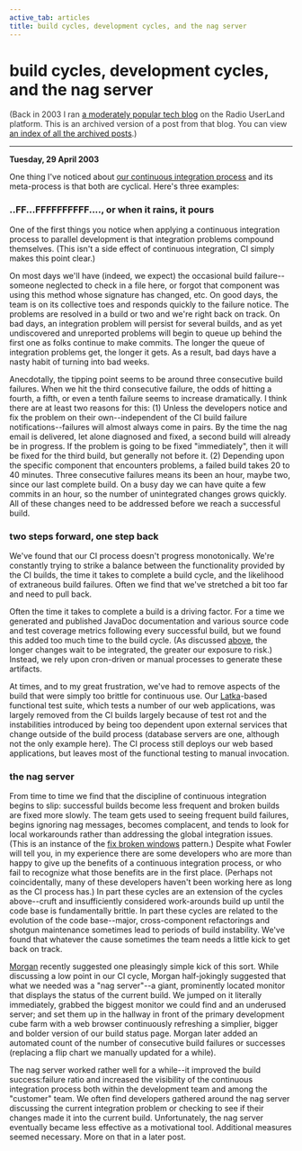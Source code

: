 ```yaml
---
active_tab: articles
title: build cycles, development cycles, and the nag server
---
```

# build cycles, development cycles, and the nag server

<div style="color:#333">(Back in 2003 I ran <a href="http://radio.weblogs.com/0122027/">a moderately popular tech blog</a> on the Radio UserLand platform.  This is an archived version of a post from that blog. You can view <a href="/articles/radio-blog/index.html">an index of all the archived posts</a>.)</div><hr>
<b>Tuesday, 29 April 2003</b>

<p>
One thing I've noticed about <a href="http://radio.weblogs.com/0122027/2003/04/28.html#a26" title="28 April 2003: A Little Background on our Continuous Integration Setup">our continuous integration process</a> and its meta-process is that both are cyclical.  Here's three examples:
</p>
<a name="whenItRains"></a><h3>..FF...FFFFFFFFFF...., or when it rains, it pours</h3>
<p>
One of the first things you notice when applying a continuous integration process to parallel development is that integration problems compound themselves.  (This isn't a side effect of continuous integration, CI simply makes this point clear.)
</p><p>
On most days we'll have (indeed, we expect) the occasional build failure--someone neglected to check in a file here, or forgot that component was using this method whose signature has changed, etc.  On good days, the team is on its collective toes and responds quickly to the failure notice.  The problems are resolved in a build or two and we're right back on track.  On bad days, an integration problem will persist for several builds, and as yet undiscovered and unreported problems will begin to queue up behind the first one as folks continue to make commits.  The longer the queue of integration problems get, the longer it gets.  As a result, bad days have a nasty habit of turning into bad weeks.
</p><p>
Anecdotally, the tipping point seems to be around three consecutive build failures.  When we hit the third consecutive failure, the odds of hitting a fourth, a fifth, or even a tenth failure seems to increase dramatically.  I think there are at least two reasons for this:  (1) Unless the developers notice and fix the problem on their own--independent of the CI build failure notifications--failures will almost always come in pairs.  By the time the nag email is delivered, let alone diagnosed and fixed, a second build will already be in progress.  If the problem is going to be fixed "immediately", then it will be fixed for the third build, but generally not before it. (2) Depending upon the specific component that encounters problems, a failed build takes 20 to 40 minutes.  Three consecutive failures means its been an hour, maybe two, since our last complete build.  On a busy day we can have quite a few commits in an hour, so the number of unintegrated changes grows quickly.  All of these changes need to be addressed before we reach a successful build.
</p>
<a name="twoStepsForward"></a><h3>two steps forward, one step back</h3>
<p>
We've found that our CI process doesn't progress monotonically.  We're constantly trying to strike a balance between the functionality provided by the CI builds, the time it takes to complete a build cycle, and the likelihood of extraneous build failures.  Often we find that we've stretched a bit too far and need to pull back.
</p><p>
Often the time it takes to complete a build is a driving factor.  For a time we generated and published JavaDoc documentation and various source code and test coverage metrics following every successful build, but we found this added too much time to the build cycle.  (As discussed <a href="#whenItRains" title="when it rains, it pours">above</a>, the longer changes wait to be integrated, the greater our exposure to risk.)  Instead, we rely upon cron-driven or manual processes to generate these artifacts.
</p><p>
At times, and to my great frustration, we've had to remove aspects of the build that were simply too brittle for continuous use.  Our <a href="http://jakarta.apache.org/commons/latka" title="Apache's Jakarta Commons Latka">Latka</a>-based functional test suite, which tests a number of our web applications, was largely removed from the CI builds largely because of test rot and the instabilities introduced by being too dependent upon external services that change outside of the build process (database servers are one, although not the only example here).  The CI process still deploys our web based applications, but leaves most of the functional testing to manual invocation.
</p>
<h3>the nag server</h3>
<p>
From time to time we find that the discipline of continuous integration begins to slip: successful builds become less frequent and broken builds are fixed more slowly.  The team gets used to seeing frequent build failures, begins ignoring nag messages, becomes complacent, and tends to look for local workarounds rather than addressing the global integration issues.  (This is an instance of the <a href="http://www.c2.com/cgi/wiki?FixBrokenWindows" title="Ward's Wiki: FixBrokenWindows">fix broken windows</a> pattern.)  Despite what Fowler will tell you, in my experience there are some developers who are more than happy to give up the benefits of a continuous integration process, or who fail to recognize what those benefits are in the first place.  (Perhaps not coincidentally, many of these developers haven't been working here as long as the CI process has.)  In part these cycles are an extension of the cycles above--cruft and insufficiently considered work-arounds build up until the code base is fundamentally brittle.   In part these cycles are related to the evolution of the code base--major, cross-component refactorings and shotgun maintenance sometimes lead to periods of build instability.  We've found that whatever the cause sometimes the team needs a little kick to get back on track.
</p><p>
<a href="http://radio.weblogs.com/0116794/" title="Weblog: Morgan Delagrange">Morgan</a> recently suggested one pleasingly simple kick of this sort.  While discussing a low point in our CI cycle, Morgan half-jokingly suggested that what we needed was a "nag server"--a giant, prominently located monitor that displays the status of the current build.  We jumped on it literally immediately, grabbed the biggest monitor we could find and an underused server; and set them up in the hallway in front of the primary development cube farm with a web browser continuously refreshing a simplier, bigger and bolder version of our build status page.  Morgan later added an automated count of the number of consecutive build failures or successes (replacing a flip chart we manually updated for a while).
</p><p>
The nag server worked rather well for a while--it improved the build success:failure ratio and increased the visibility of the continuous integration process both within the development team and among the "customer" team.  We often find developers gathered around the nag server discussing the current integration problem or checking to see if their changes made it into the current build.  Unfortunately, the nag server eventually became less effective as a motivational tool.  Additional measures seemed necessary.  More on that in a later post.
</p>
